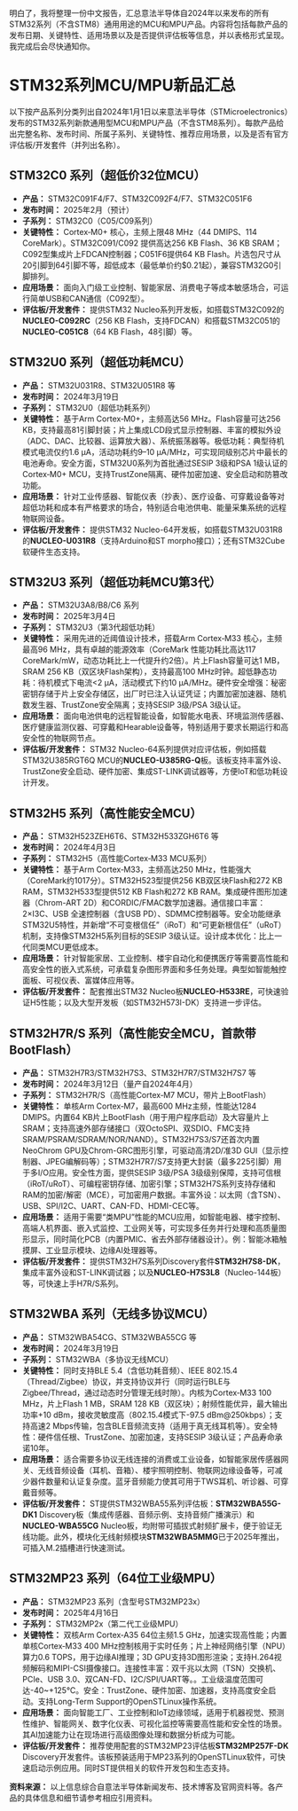 明白了，我将整理一份中文报告，汇总意法半导体自2024年以来发布的所有STM32系列（不含STM8）通用用途的MCU和MPU产品。内容将包括每款产品的发布日期、关键特性、适用场景以及是否提供评估板等信息，并以表格形式呈现。
 我完成后会尽快通知你。

# STM32系列MCU/MPU新品汇总

以下按产品系列分类列出自2024年1月1日以来意法半导体（STMicroelectronics）发布的STM32系列新款通用型MCU和MPU产品（不含STM8系列）。每款产品给出完整名称、发布时间、所属子系列、关键特性、推荐应用场景，以及是否有官方评估板/开发套件（并列出名称）。

## STM32C0 系列（超低价32位MCU）

- **产品：** STM32C091F4/F7、STM32C092F4/F7、STM32C051F6
- **发布时间：** 2025年2月（预计）
- **子系列：** STM32C0（C05/C09系列）
- **关键特性：** Cortex‑M0+ 核心，主频上限48 MHz（44 DMIPS、114 CoreMark）。STM32C091/C092 提供高达256 KB Flash、36 KB SRAM；C092型集成片上FDCAN控制器；C051F6提供64 KB Flash。片选包尺寸从20引脚到64引脚不等，超低成本（最低单价约$0.21起），兼容STM32G0引脚排列。
- **应用场景：** 面向入门级工业控制、智能家居、消费电子等成本敏感场合，可运行简单USB和CAN通信（C092型）。
- **评估板/开发套件：** 提供STM32 Nucleo系列开发板，如搭载STM32C092的**NUCLEO-C092RC**（256 KB Flash，支持FDCAN）和搭载STM32C051的**NUCLEO-C051C8**（64 KB Flash，48引脚）等。

## STM32U0 系列（超低功耗MCU）

- **产品：** STM32U031R8、STM32U051R8 等
- **发布时间：** 2024年3月19日
- **子系列：** STM32U0（超低功耗系列）
- **关键特性：** 基于Arm Cortex‑M0+，主频高达56 MHz。Flash容量可达256 KB，支持最高81引脚封装；片上集成LCD段式显示控制器、丰富的模拟外设（ADC、DAC、比较器、运算放大器）、系统振荡器等。极低功耗：典型待机模式电流仅约1.6 µA，活动功耗约9–10 µA/MHz，可实现同级别芯片中最长的电池寿命。安全方面，STM32U0系列为首批通过SESIP 3级和PSA 1级认证的Cortex‑M0+ MCU，支持TrustZone隔离、硬件加密加速、安全启动和防篡改功能。
- **应用场景：** 针对工业传感器、智能仪表（抄表）、医疗设备、可穿戴设备等对超低功耗和成本有严格要求的场合，特别适合电池供电、能量采集系统的远程物联网设备。
- **评估板/开发套件：** 提供STM32 Nucleo-64开发板，如搭载STM32U031R8的**NUCLEO-U031R8**（支持Arduino和ST morpho接口）；还有STM32Cube软硬件生态支持。

## STM32U3 系列（超低功耗MCU第3代）

- **产品：** STM32U3A8/B8/C6 系列
- **发布时间：** 2025年3月4日
- **子系列：** STM32U3（第3代超低功耗）
- **关键特性：** 采用先进的近阈值设计技术，搭载Arm Cortex‑M33 核心，主频最高96 MHz，具有卓越的能源效率（CoreMark 性能功耗比高达117 CoreMark/mW，动态功耗比上一代提升约2倍）。片上Flash容量可达1 MB，SRAM 256 KB（双区块Flash架构），支持最高100 MHz时钟。超低静态功耗：待机模式下电流<2 µA，活动模式下约10 µA/MHz。硬件安全增强：秘密密钥存储于片上安全存储区，出厂时已注入认证凭证；内置加密加速器、随机数发生器、TrustZone安全隔离；支持SESIP 3级/PSA 3级认证。
- **应用场景：** 面向电池供电的远程智能设备，如智能水电表、环境监测传感器、医疗健康监测仪器、可穿戴和Hearable设备等，特别适用于要求长期运行和高安全性的物联网节点。
- **评估板/开发套件：** STM32 Nucleo-64系列提供对应评估板，例如搭载STM32U385RGT6Q MCU的**NUCLEO-U385RG-Q**板。该板支持丰富外设、TrustZone安全启动、硬件加密、集成ST-LINK调试器等，方便IoT和低功耗设计开发。

## STM32H5 系列（高性能安全MCU）

- **产品：** STM32H523ZEH6T6、STM32H533ZGH6T6 等
- **发布时间：** 2024年4月3日
- **子系列：** STM32H5（高性能Cortex‑M33 MCU系列）
- **关键特性：** 基于Arm Cortex‑M33，主频高达250 MHz，性能强大（CoreMark约1017分）。STM32H523型提供256 KB双区块Flash和272 KB RAM，STM32H533型提供512 KB Flash和272 KB RAM。集成硬件图形加速器（Chrom-ART 2D）和CORDIC/FMAC数学加速器。通信接口丰富：2×I3C、USB 全速控制器（含USB PD）、SDMMC控制器等。安全功能继承STM32U5特性，并新增“不可变根信任”（iRoT）和“可更新根信任”（uRoT）机制，支持像STM32H5系列目标的SESIP 3级认证。设计成本优化：比上一代同类MCU更低成本。
- **应用场景：** 针对智能家居、工业控制、楼宇自动化和便携医疗等需要高性能和高安全性的嵌入式系统，可承载复杂图形界面和多任务处理。典型如智能触控面板、可视仪表、富媒体应用等。
- **评估板/开发套件：** 配套推出STM32 Nucleo板**NUCLEO-H533RE**，可快速验证H5性能；以及大型开发板（如STM32H573I-DK）支持进一步评估。

## STM32H7R/S 系列（高性能安全MCU，首款带BootFlash）

- **产品：** STM32H7R3/STM32H7S3、STM32H7R7/STM32H7S7 等
- **发布时间：** 2024年3月12日（量产自2024年4月）
- **子系列：** STM32H7R/S（高性能Cortex‑M7 MCU，带片上BootFlash）
- **关键特性：** 单核Arm Cortex‑M7，最高600 MHz主频，性能达1284 DMIPS。内置64 KB片上BootFlash（用于用户程序启动）及大容量片上SRAM；支持高速外部存储接口（双OctoSPI、双SDIO、FMC支持SRAM/PSRAM/SDRAM/NOR/NAND）。STM32H7S3/S7还首次内置NeoChrom GPU及Chrom-GRC图形引擎，可驱动高清2D/准3D GUI（显示控制器、JPEG编解码等）；STM32H7R7/S7支持更大封装（最多225引脚）用于多I/O应用。安全性方面，提供SESIP 3级/PSA 3级级别保障，支持可信根（iRoT/uRoT）、可编程密钥存储、加密引擎；STM32H7S系列支持存储和RAM的加密/解密（MCE），可加密用户数据。丰富外设：以太网（含TSN）、USB、SPI/I2C、UART、CAN-FD、HDMI-CEC等。
- **应用场景：** 适用于需要“类MPU”性能的MCU应用，如智能电器、楼宇控制、高端人机界面、嵌入式监控、工业网关等，可实现多任务并行处理和高质量图形显示，同时简化PCB（内置PMIC、省去外部存储器设计）。例：智能冰箱触摸屏、工业显示模块、边缘AI处理器等。
- **评估板/开发套件：** 提供STM32H7S系列Discovery套件**STM32H7S8-DK**，集成丰富外设和ST-LINK调试器；以及**NUCLEO-H7S3L8**（Nucleo-144板）等，可快速上手H7R/S系列。

## STM32WBA 系列（无线多协议MCU）

- **产品：** STM32WBA54CG、STM32WBA55CG 等
- **发布时间：** 2024年3月19日
- **子系列：** STM32WBA（多协议无线MCU）
- **关键特性：** 同时支持BLE 5.4（含低功耗音频）、IEEE 802.15.4（Thread/Zigbee）协议，并支持协议并行（同时运行BLE与Zigbee/Thread，通过动态时分管理无线时隙）。内核为Cortex‑M33 100 MHz，片上Flash 1 MB，SRAM 128 KB（双区块）；射频性能优异，最大输出功率+10 dBm，接收灵敏度高（802.15.4模式下-97.5 dBm@250kbps）；支持高速2 Mbps传输，包含BLE音频流支持（适用于真无线耳机等）。安全特性：硬件信任根、TrustZone、加密加速，支持SESIP 3级认证；产品寿命承诺10年。
- **应用场景：** 适合需要多协议无线连接的消费或工业设备，如智能家居传感器网关、无线音频设备（耳机、音箱）、楼宇照明控制、物联网边缘设备等，可减少器件数量和认证复杂度。蓝牙音频能力使其可用于TWS耳机、听诊器、可穿戴音频等。
- **评估板/开发套件：** ST提供STM32WBA55系列评估板：**STM32WBA55G-DK1** Discovery板（集成传感器、音频示例、支持音频广播演示）和**NUCLEO-WBA55CG** Nucleo板，均附带可插拔式射频扩展卡，便于验证无线功能。此外，模块化无线射频模块**STM32WBA5MMG**已于2025年推出，可插入M.2插槽进行快速测试。

## STM32MP23 系列（64位工业级MPU）

- **产品：** STM32MP23 系列（含型号STM32MP23x）
- **发布时间：** 2025年4月16日
- **子系列：** STM32MP2x（第二代工业级MPU）
- **关键特性：** 双核Arm Cortex‑A35 64位主频1.5 GHz，加速实现高性能；内置单核Cortex‑M33 400 MHz控制核用于实时任务；片上神经网络引擎（NPU）算力0.6 TOPS，用于边缘AI推理；3D GPU支持3D图形渲染；支持H.264视频解码和MIPI-CSI摄像接口。连接性丰富：双千兆以太网（TSN）交换机、PCIe、USB 3.0、双CAN-FD、I2C/SPI/UART等。。工业级温度范围可达-40~+125°C。安全：TrustZone、硬件加密、加速器，支持高度安全启动。支持Long-Term Support的OpenSTLinux操作系统。
- **应用场景：** 面向智能工厂、工业控制和IoT边缘领域，适用于机器视觉、预测性维护、智能网关、数字化仪表、可视化监控等需要高性能和安全性的场景。其AI加速能力让在现场进行高级图像处理和数据分析成为可能。
- **评估板/开发套件：** 推荐使用配套的STM32MP23评估板**STM32MP257F-DK** Discovery开发套件。该板预装适用于MP23系列的OpenSTLinux软件，可快速启动示例应用。同时ST提供相关的软件开发包和生态支持。

**资料来源：** 以上信息综合自意法半导体新闻发布、技术博客及官网资料等。各产品的具体信息和细节请参考相应引用资料。